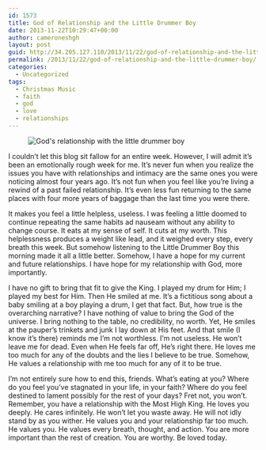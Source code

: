 ```yaml
---
id: 1573
title: God of Relationship and the Little Drummer Boy
date: 2013-11-22T10:29:47+00:00
author: cameroneshgh
layout: post
guid: http://34.205.127.110/2013/11/22/god-of-relationship-and-the-little-drummer-boy/
permalink: /2013/11/22/god-of-relationship-and-the-little-drummer-boy/
categories:
  - Uncategorized
tags:
  - Christmas Music
  - faith
  - god
  - love
  - relationships
---
```

<figure> 

<img alt="God's relationship with the little drummer boy" src="https://waywardjourneyer.files.wordpress.com/2013/11/0329f-0ooi-msho_kvh-8fm.jpg?w=525" data-recalc-dims="1" />
  
</figure> 

I couldn’t let this blog sit fallow for an entire week. However, I will admit it’s been an emotionally rough week for me. It’s never fun when you realize the issues you have with relationships and intimacy are the same ones you were noticing almost four years ago. It’s not fun when you feel like you’re living a rewind of a past failed relationship. It’s even less fun returning to the same places with four more years of baggage than the last time you were there.

It makes you feel a little helpless, useless. I was feeling a little doomed to continue repeating the same habits ad nauseam without any ability to change course. It eats at my sense of self. It cuts at my worth. This helplessness produces a weight like lead, and it weighed every step, every breath this week. But somehow listening to the Little Drummer Boy this morning made it all a little better. Somehow, I have a hope for my current and future relationships. I have hope for my relationship with God, more importantly.



I have no gift to bring that fit to give the King. I played my drum for Him; I played my best for Him. Then He smiled at me. It’s a fictitious song about a baby smiling at a boy playing a drum, I get that fact. But, how true is the overarching narrative? I have nothing of value to bring the God of the universe. I bring nothing to the table, no credibility, no worth. Yet, He smiles at the pauper’s trinkets and junk I lay down at His feet. And that smile (I know it’s there) reminds me I’m not worthless. I’m not useless. He won’t leave me for dead. Even when He feels far off, He’s right there. He loves me too much for any of the doubts and the lies I believe to be true. Somehow, He values a relationship with me too much for any of it to be true.

I’m not entirely sure how to end this, friends. What’s eating at you? Where do you feel you’ve stagnated in your life, in your faith? Where do you feel destined to lament possibly for the rest of your days? Fret not, you won’t. Remember, you have a relationship with the Most High King. He loves you deeply. He cares infinitely. He won’t let you waste away. He will not idly stand by as you wither. He values you and your relationship far too much. He values you. He values every breath, thought, and action. You are more important than the rest of creation. You are worthy. Be loved today.